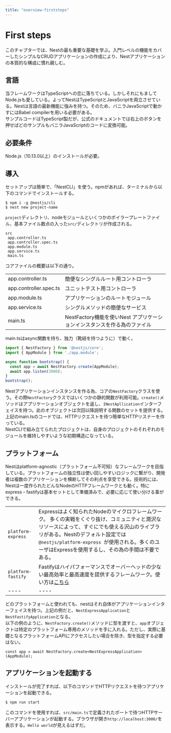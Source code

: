 ```yaml
---
title: "overview-firststeps"
---
```


# First steps
このチャプターでは、Nestの最も重要な基礎を学ぶ。入門レベルの機能をカバーしたシンプルなCRUDアプリケーションの作成により、Nestアプリケーションの本質的な構成に慣れ親しむ。

## 言語
当フレームワークはTypeScriptへの恋に落ちている。しかしそれにもましてNode.jsも愛している。よってNestはTypeScriptとJavaScriptを両立させている。Nestは言語の最新機能に強みを持つ。そのため、バニラJavaScriptで動かすにはBabel compilerを用いる必要がある。  
サンプルコードはTypeScript製だが、公式のドキュメントでは右上のボタンを押せばどのサンプルもバニラJavaScriptのコードに変換可能。

## 必要条件
Node.js（10.13.0以上）のインストールが必要。

## 導入
セットアップは簡単で、「NestCLI」を使う。npmがあれば、ターミナルから以下のコマンドでインストールする。

```
$ npm i -g @nestjs/cli
$ nest new project-name
```

`project`ディレクトリ、nodeモジュールといくつかのボイラープレートファイル、基本ファイル数点の入った`src/`ディレクトリが作成される。

```
src
 app.controller.ts
 app.controller.spec.ts
 app.module.ts
 app.service.ts
 main.ts
```

コアファイルの概要は以下の通り。

|||
| ---- | ---- |
| app.controller.ts | 簡便なシングルルート用コントローラ |
| app.controller.spec.ts | ユニットテスト用コントローラ |
| app.module.ts | アプリケーションのルートモジュール |
| app.service.ts | シングルメソッドの簡便なサービス |
| main.ts | NestFactory機能を使いNest アプリケーションインスタンスを作る為のファイル |

main.tsはasync関数を持ち、独力（靴紐を持つように）で動く。

```ts:main.ts
import { NestFactory } from '@nestjs/core';
import { AppModule } from './app.module';

async function bootstrap() {
  const app = await NestFactory.create(AppModule);
  await app.listen(3000);
}
bootstrap();
```

Nestアプリケーションインスタンスを作る為、コアの`NestFactory`クラスを使う。その際`NestFactory`クラスではいくつかの静的関数が利用可能。`create()`メソッドはアプリケーションオブジェクトを返し、`INestApllication`インターフェイスを持つ。此のオブジェクトは次回以降説明する関数のセットを提供する。上記のmain.tsのコードでは、HTTPリクエストを待つ簡単なHTTPリスナーを作っている。  
NestCLIで組み立てられたプロジェクトは、自身のプロジェクトのそれぞれのモジュールを維持しやすいような初期構造になっている。

## プラットフォーム
Nestはplatform-agnostic（プラットフォーム不可知）なフレームワークを目指している。プラットフォームの独立性は使い回しやすいロジックに繋がり、開発者は複数のアプリケーションを横断してその利点を享受できる。技術的には、Nestは一度作られたどんなNodeのHTTPフレームワークとも動く。特にexpress・fastifyは基本セットとして準備済みで、必要に応じて使い分ける事ができる。

|||
| ---- | ---- |
| `platform-express` | Expressはよく知られたNodeのマイクロフレームワーク。 多くの実戦をくぐり抜け、コミュニティと潤沢なリソースによって、すぐにでも使える沢山のライブラリがある。Nestのデフォルト設定では`@nestjs/platform-express `が使用される。多くのユーザはExpressを使用するし、その為の手間は不要である。|
| `platform-fastify` | Fastifyはハイパフォーマンスでオーバーヘッドの少ない最高効率と最高速度を提供するフレームワーク。使い方は[こちら](https://docs.nestjs.com/techniques/performance) |
| ---- | ---- |

どのプラットフォームと使われても、nestはそれ自体がアプリケーションインターフェイスを持つ。上記の例だと、`NestExpressApplication`と`NestFastifyApplication`となる。  
以下の例のように、`NestFactory.create()`メソッドに型を渡すと、`app`オブジェクトは特定のプラットフォーム専用のメソッドを手に入れる。ただし、実際に基礎となるプラットフォームAPIにアクセスしたい場合を除き、型を指定する必要はない。

`const app = await NestFactory.create<NestExpressApplication>(AppModule);`

## アプリケーションを起動する
インストールが完了すれば、以下のコマンドでHTTPリクエストを待つアプリケーションを起動できる。

`$ npm run start`

このコマンドを使用すれば、`src/main.ts`で定義されたポートで待つHTTPサーバーアプリケーションが起動する。ブラウザが開き`http://localhost:3000/`を表示する。`Hello world`が見えるはずだ。
